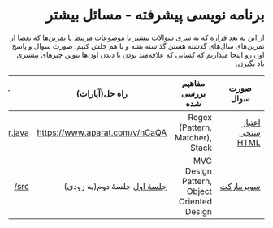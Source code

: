 <div dir="rtl">

# برنامه نویسی پیشرفته - مسائل بیشتر

از این به بعد قراره که یه سری سوالات بیشتر با موضوعات مرتبط با تمرین‌ها که بعضا از تمرین‌های سال‌های  گذشته هستن گذاشته بشه و با هم حلش کنیم. صورت سوال و پاسخ اون رو اینجا میذاریم که کسایی که علاقه‌مند بودن با دیدن اون‌ها بتونن چیز‌های بیشتری یاد بگیرن.
 

| صورت سوال |مفاهیم بررسی شده|  راه حل(آپارات)           | کد سوال  |
|---|---|---|---|
|[اعتبار سنجی HTML](https://github.com/AdvProg2020/TA_AdditionalProblems/tree/master/html_validator)| Regex (Pattern, Matcher), Stack | https://www.aparat.com/v/nCaQA | [HtmlValidator.java](https://github.com/AdvProg2020/TA_AdditionalProblems/blob/master/html_validator/src/HtmlValidator.java) |
|[سوپرمارکت](https://github.com/AdvProg2020/TA_AdditionalProblems/tree/master/supermarket)| MVC Design Pattern, Object Oriented Design | [جلسهٔ اول](https://www.aparat.com/v/cEWJQ) جلسهٔ دوم(به زودی) | [src/](https://github.com/AdvProg2020/TA_AdditionalProblems/tree/master/supermarket/src) |


</div>